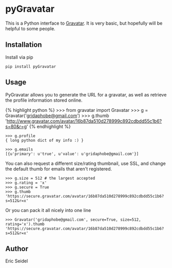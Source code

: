 # pyGravatar

This is a Python interface to [Gravatar][1]. It is very basic, but hopefully
will be helpful to some people.

[1]: http://en.gravatar.com/

## Installation

Install via pip

	pip install pyGravatar

## Usage

PyGravatar allows you to generate the URL for a gravatar, as well as retrieve
the profile information stored online.

{% highlight python %}
	>>> from gravatar import Gravatar
	>>> g = Gravatar('gridaphobe@gmail.com')
	>>> g.thumb
	'http://www.gravatar.com/avatar/16b87da510d278999c892cdbdd55c1b6?s=80&r=g'
{% endhighlight %}

	>>> g.profile
	{ long python dict of my info :) }

	>>> g.emails
	[{u'primary': u'true', u'value': u'gridaphobe@gmail.com'}]

You can also request a different size/rating thumbnail, use SSL, and change
the default thumb for emails that aren't registered.

	>>> g.size = 512 # the largest accepted
	>>> g.rating = 'x'
	>>> g.secure = True
	>>> g.thumb
	'https://secure.gravatar.com/avatar/16b87da510d278999c892cdbdd55c1b6?s=512&r=x'

Or you can pack it all nicely into one line

	>>> Gravatar('gridaphobe@gmail.com', secure=True, size=512, rating='x').thumb
	'https://secure.gravatar.com/avatar/16b87da510d278999c892cdbdd55c1b6?s=512&r=x'

## Author

Eric Seidel